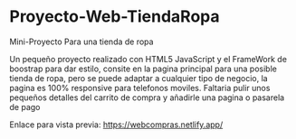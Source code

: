 # Proyecto-Web-TiendaRopa
Mini-Proyecto Para una tienda de ropa

Un pequeño proyecto realizado con HTML5 JavaScript y el FrameWork de boostrap para dar estilo, consite en la pagina principal para una posible tienda de ropa, pero se puede adaptar a cualquier tipo de negocio,
la pagina es 100% responsive para telefonos moviles.
Faltaria pulir unos pequeños detalles del carrito de compra y añadirle una pagina o pasarela de pago

Enlace para vista previa: https://webcompras.netlify.app/